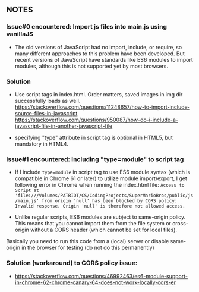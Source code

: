 ## NOTES
### Issue#0 encountered: Import js files into main.js using vanillaJS
- The old versions of JavaScript had no import, include, or require, so many different approaches to this problem have been developed. But recent versions of JavaScript have standards like ES6 modules to import modules, although this is not supported yet by most browsers.

### Solution
- Use script tags in index.html. Order matters, saved images in img dir successfully loads as well.
https://stackoverflow.com/questions/11248657/how-to-import-include-source-files-in-javascript
https://stackoverflow.com/questions/950087/how-do-i-include-a-javascript-file-in-another-javascript-file

- specifying "type" attribute in script tag is optional in HTML5, but mandatory in HTML4.

### Issue#1 encountered: Including "type=module" to script tag
-  If I include `type=module` in script tag to use ES6 module syntax (which is compatible in Chrome 61 or later) to utilize module import/export, I get following error in Chrome when running the index.html file:
`Access to Script at 'file:///Volumes/PATRIOT/CS/CodingProjects/SuperMarioBros/public/js/main.js' from origin 'null' has been blocked by CORS policy: Invalid response. Origin 'null' is therefore not allowed access.`

- Unlike regular scripts, ES6 modules are subject to same-origin policy. This means that you cannot import them from the file system or cross-origin without a CORS header (which cannot be set for local files).

Basically you need to run this code from a (local) server or disable same-origin in the browser for testing (do not do this permanently)

### Solution (workaround) to CORS policy issue:
- https://stackoverflow.com/questions/46992463/es6-module-support-in-chrome-62-chrome-canary-64-does-not-work-locally-cors-er
